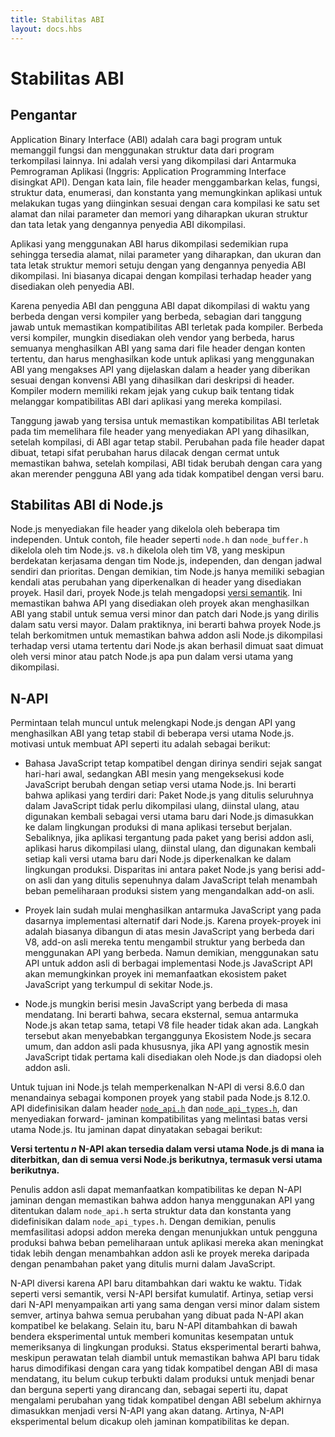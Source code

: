 ```yaml
---
title: Stabilitas ABI
layout: docs.hbs
---
```


# Stabilitas ABI

## Pengantar
Application Binary Interface (ABI) adalah cara bagi program untuk memanggil fungsi
dan menggunakan struktur data dari program terkompilasi lainnya. Ini adalah versi yang dikompilasi
dari Antarmuka Pemrograman Aplikasi (Inggris: Application Programming Interface disingkat API). 
Dengan kata lain, file header menggambarkan kelas, fungsi, struktur data, enumerasi,
dan konstanta yang memungkinkan aplikasi untuk melakukan tugas yang diinginkan sesuai dengan cara
kompilasi ke satu set alamat dan nilai parameter dan memori yang diharapkan
ukuran struktur dan tata letak yang dengannya penyedia ABI dikompilasi.

Aplikasi yang menggunakan ABI harus dikompilasi sedemikian rupa sehingga tersedia
alamat, nilai parameter yang diharapkan, dan ukuran dan tata letak struktur memori
setuju dengan yang dengannya penyedia ABI dikompilasi. Ini biasanya
dicapai dengan kompilasi terhadap header yang disediakan oleh penyedia ABI.

Karena penyedia ABI dan pengguna ABI dapat dikompilasi di
waktu yang berbeda dengan versi kompiler yang berbeda, sebagian dari
tanggung jawab untuk memastikan kompatibilitas ABI terletak pada kompiler. Berbeda
versi kompiler, mungkin disediakan oleh vendor yang berbeda, harus semuanya
menghasilkan ABI yang sama dari file header dengan konten tertentu, dan harus menghasilkan
kode untuk aplikasi yang menggunakan ABI yang mengakses API yang dijelaskan dalam a
header yang diberikan sesuai dengan konvensi ABI yang dihasilkan dari
deskripsi di header. Kompiler modern memiliki rekam jejak yang cukup baik tentang
tidak melanggar kompatibilitas ABI dari aplikasi yang mereka kompilasi.

Tanggung jawab yang tersisa untuk memastikan kompatibilitas ABI terletak pada tim
memelihara file header yang menyediakan API yang dihasilkan, setelah
kompilasi, di ABI agar tetap stabil. Perubahan pada file header
dapat dibuat, tetapi sifat perubahan harus dilacak dengan cermat untuk memastikan
bahwa, setelah kompilasi, ABI tidak berubah dengan cara yang akan merender
pengguna ABI yang ada tidak kompatibel dengan versi baru.

## Stabilitas ABI di Node.js
Node.js menyediakan file header yang dikelola oleh beberapa tim independen. Untuk
contoh, file header seperti `node.h` dan `node_buffer.h` dikelola oleh
tim Node.js. `v8.h` dikelola oleh tim V8, yang meskipun berdekatan
kerjasama dengan tim Node.js, independen, dan dengan jadwal sendiri
dan prioritas. Dengan demikian, tim Node.js hanya memiliki sebagian kendali atas
perubahan yang diperkenalkan di header yang disediakan proyek. Hasil dari,
proyek Node.js telah mengadopsi [versi semantik](https://semver.org/).
Ini memastikan bahwa API yang disediakan oleh proyek akan menghasilkan ABI yang stabil
untuk semua versi minor dan patch dari Node.js yang dirilis dalam satu versi mayor.
Dalam praktiknya, ini berarti bahwa proyek Node.js telah berkomitmen untuk
memastikan bahwa addon asli Node.js dikompilasi terhadap versi utama tertentu dari
Node.js akan berhasil dimuat saat dimuat oleh versi minor atau patch Node.js apa pun
dalam versi utama yang dikompilasi.

## N-API
Permintaan telah muncul untuk melengkapi Node.js dengan API yang menghasilkan ABI yang
tetap stabil di beberapa versi utama Node.js. motivasi untuk
membuat API seperti itu adalah sebagai berikut:

* Bahasa JavaScript tetap kompatibel dengan dirinya sendiri sejak sangat
  hari-hari awal, sedangkan ABI mesin yang mengeksekusi kode JavaScript berubah
  dengan setiap versi utama Node.js. Ini berarti bahwa aplikasi yang terdiri dari:
  Paket Node.js yang ditulis seluruhnya dalam JavaScript tidak perlu dikompilasi ulang,
  diinstal ulang, atau digunakan kembali sebagai versi utama baru dari Node.js dimasukkan ke dalam
  lingkungan produksi di mana aplikasi tersebut berjalan. Sebaliknya, jika
  aplikasi tergantung pada paket yang berisi addon asli, aplikasi
  harus dikompilasi ulang, diinstal ulang, dan digunakan kembali setiap kali versi utama baru
  dari Node.js diperkenalkan ke dalam lingkungan produksi. Disparitas ini
  antara paket Node.js yang berisi add-on asli dan yang ditulis
  sepenuhnya dalam JavaScript telah menambah beban pemeliharaan produksi
  sistem yang mengandalkan add-on asli.

* Proyek lain sudah mulai menghasilkan antarmuka JavaScript yang
  pada dasarnya implementasi alternatif dari Node.js. Karena proyek-proyek ini adalah
  biasanya dibangun di atas mesin JavaScript yang berbeda dari V8, add-on asli mereka
  tentu mengambil struktur yang berbeda dan menggunakan API yang berbeda. Namun demikian,
  menggunakan satu API untuk addon asli di berbagai implementasi
  Node.js JavaScript API akan memungkinkan proyek ini memanfaatkan
  ekosistem paket JavaScript yang terkumpul di sekitar Node.js.

* Node.js mungkin berisi mesin JavaScript yang berbeda di masa mendatang. Ini berarti
  bahwa, secara eksternal, semua antarmuka Node.js akan tetap sama, tetapi V8
  file header tidak akan ada. Langkah tersebut akan menyebabkan terganggunya
  Ekosistem Node.js secara umum, dan addon asli pada khususnya, jika
  API yang agnostik mesin JavaScript tidak pertama kali disediakan oleh Node.js dan
  diadopsi oleh addon asli.

Untuk tujuan ini Node.js telah memperkenalkan N-API di versi 8.6.0 dan menandainya sebagai
komponen proyek yang stabil pada Node.js 8.12.0. API didefinisikan dalam
header [`node_api.h`][] dan [`node_api_types.h`][], dan menyediakan forward-
jaminan kompatibilitas yang melintasi batas versi utama Node.js. Itu
jaminan dapat dinyatakan sebagai berikut:

**Versi tertentu *n* N-API akan tersedia dalam versi utama
Node.js di mana ia diterbitkan, dan di semua versi Node.js berikutnya,
termasuk versi utama berikutnya.**

Penulis addon asli dapat memanfaatkan kompatibilitas ke depan N-API
jaminan dengan memastikan bahwa addon hanya menggunakan API yang ditentukan dalam
`node_api.h` serta struktur data dan konstanta yang didefinisikan dalam `node_api_types.h`.
Dengan demikian, penulis memfasilitasi adopsi addon mereka dengan menunjukkan untuk
pengguna produksi bahwa beban pemeliharaan untuk aplikasi mereka akan meningkat
tidak lebih dengan menambahkan addon asli ke proyek mereka daripada dengan
penambahan paket yang ditulis murni dalam JavaScript.

N-API diversi karena API baru ditambahkan dari waktu ke waktu. Tidak seperti
versi semantik, versi N-API bersifat kumulatif. Artinya, setiap versi dari
N-API menyampaikan arti yang sama dengan versi minor dalam sistem semver, artinya
bahwa semua perubahan yang dibuat pada N-API akan kompatibel ke belakang. Selain itu, baru
N-API ditambahkan di bawah bendera eksperimental untuk memberi komunitas kesempatan
untuk memeriksanya di lingkungan produksi. Status eksperimental berarti bahwa,
meskipun perawatan telah diambil untuk memastikan bahwa API baru tidak harus
dimodifikasi dengan cara yang tidak kompatibel dengan ABI di masa mendatang, itu belum
cukup terbukti dalam produksi untuk menjadi benar dan berguna seperti yang dirancang dan, sebagai
seperti itu, dapat mengalami perubahan yang tidak kompatibel dengan ABI sebelum akhirnya dimasukkan
menjadi versi N-API yang akan datang. Artinya, N-API eksperimental belum
dicakup oleh jaminan kompatibilitas ke depan.

[`node_api.h`]: https://github.com/nodejs/node/blob/main/src/node_api.h
[`node_api_types.h`]: https://github.com/nodejs/node/blob/main/src/node_api_types.h
